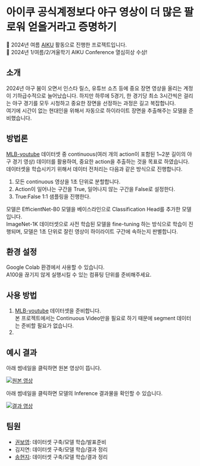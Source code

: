 # 아이쿠 공식계정보다 야구 영상이 더 많은 팔로워 얻을거라고 증명하기

📢 2024년 여름 [AIKU](https://github.com/AIKU-Official) 활동으로 진행한 프로젝트입니다.  
🎉 2024년 1/여름/2/겨울학기 AIKU Conference 열심히상 수상!

## 소개

2024년 야구 붐이 오면서 인스타 릴스, 유튜브 쇼츠 등에 중요 장면 영상을 올리는 계정이 기하급수적으로 늘어났습니다. 하지만 하루에 5경기, 한 경기당 최소 3시간씩은 걸리는 야구 경기를 모두 시청하고 중요한 장면을 선정하는 과정은 길고 복잡합니다.  
여기에 시간이 없는 현대인을 위해서 자동으로 하이라이트 장면을 추출해주는 모델을 준비했습니다. 

## 방법론

[MLB-youtube](https://github.com/piergiaj/mlb-youtube) 데이터셋 중 continuous(여러 개의 action이 포함된 1~2분 길이의 야구 경기 영상) 데이터를 활용하여, 중요한 action을 추출하는 것을 목표로 하였습니다.
데이터셋을 학습시키기 위해서 데이터 전처리는 다음과 같은 방식으로 진행합니다.

1. 모든 continuous 영상을 1초 단위로 분할합니다.
2. Action이 일어나는 구간을 True, 일어나지 않는 구간을 False로 설정한다.
3. True:False 1:1 샘플링을 진행한다.

모델은 EfficientNet-B0 모델을 베이스라인으로 Classification Head를 추가한 모델입니다.  
ImageNet-1K 데이터셋으로 사전 학습된 모델을 fine-tuning 하는 방식으로 학습이 진행되며, 모델은 1초 단위로 잘린 영상이 하이라이트 구간에 속하는지 판별합니다.

## 환경 설정

Google Colab 환경에서 사용할 수 있습니다.  
A100을 끊기지 않게 실행시킬 수 있는 컴퓨팅 단위를 준비해주세요.

## 사용 방법

1. [MLB-youtube](https://github.com/piergiaj/mlb-youtube) 데이터셋을 준비합니다.  
   본 프로젝트에서는 Continuous Video만을 필요로 하기 때문에 segment 데이터는 준비할 필요가 없습니다.
2. 

## 예시 결과
아래 썸네일을 클릭하면 원본 영상이 뜹니다.   

[![원본 영상](https://img.youtube.com/vi/Sq2Igg3XjbM/0.jpg)](https://youtu.be/Sq2Igg3XjbM?si=QQl32IjPxeCEWjZ5) 

아래 썸네일을 클릭하면 모델의 Inference 결과물을 확인할 수 있습니다.   

[![결과 영상](https://img.youtube.com/vi/NNJyS-kMRB4/0.jpg)](https://youtu.be/NNJyS-kMRB4)


## 팀원

- [권보영](https://github.com/iamnotwhale): 데이터셋 구축/모델 학습/발표준비
- 김지연: 데이터셋 구축/모델 학습/결과 정리
- [송현지](https://github.com/kelly062001): 데이터셋 구축/모델 학습/결과 정리


